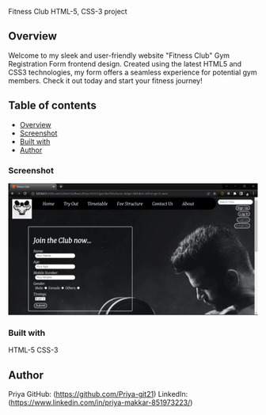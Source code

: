 Fitness Club 
HTML-5, CSS-3 project

## Overview
Welcome to my sleek and user-friendly website "Fitness Club" Gym Registration Form frontend design. Created using the latest HTML5 and CSS3 technologies, my form offers a seamless experience for potential gym members. Check it out today and start your fitness journey!

## Table of contents

- [Overview](#overview)
- [Screenshot](#screenshot)
- [Built with](#built-with)
- [Author](#author)

### Screenshot
![](./images/Preview.png)

### Built with
HTML-5
CSS-3

## Author
Priya
GitHub: (https://github.com/Priya-git21)
LinkedIn: (https://www.linkedin.com/in/priya-makkar-851973223/)